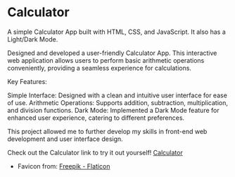 # Calculator

A simple Calculator App built with HTML, CSS, and JavaScript. It also has a Light/Dark Mode.


Designed and developed a user-friendly Calculator App. 
This interactive web application allows users to perform basic arithmetic operations conveniently, providing a seamless experience for calculations.

Key Features:

Simple Interface: Designed with a clean and intuitive user interface for ease of use.
Arithmetic Operations: Supports addition, subtraction, multiplication, and division functions.
Dark Mode: Implemented a Dark Mode feature for enhanced user experience, catering to different preferences.

This project allowed me to further develop my skills in front-end web development and user interface design. 

Check out the Calculator link to try it out yourself!
<a href="https://calculatorbymansi.netlify.app/"> Calculator </a>

* Favicon from:
<a href="https://www.flaticon.com/free-icons/calculator" title="calculator icons">Freepik - Flaticon</a>
